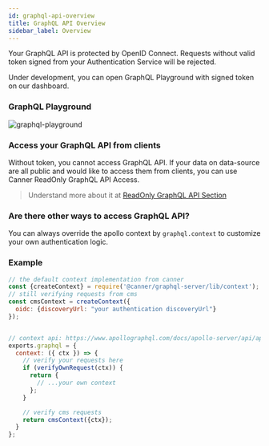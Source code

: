 ```yaml
---
id: graphql-api-overview
title: GraphQL API Overview
sidebar_label: Overview
---
```


Your GraphQL API is protected by OpenID Connect. Requests without valid token signed from your Authentication Service will be rejected.

Under development, you can open GraphQL Playground with signed token on our dashboard.

### GraphQL Playground

![graphql-playground](/docs/assets/graphql.gif)


### Access your GraphQL API from clients
Without token, you cannot access GraphQL API. If your data on data-source are all public and would like to access them from clients, you can use Canner ReadOnly GraphQL API Access.

> Understand more about it at [ReadOnly GraphQL API Section](./graphql-api-read-only-access)


### Are there other ways to access GraphQL API?
You can always override the apollo context by `graphql.context` to customize your own authentication logic.


### Example
```js
// the default context implementation from canner
const {createContext} = require('@canner/graphql-server/lib/context');
// still verifying requests from cms
const cmsContext = createContext({
  oidc: {discoveryUrl: "your authentication discoveryUrl"}
});


// context api: https://www.apollographql.com/docs/apollo-server/api/apollo-server.html#constructor-options-lt-ApolloServer-gt
exports.graphql = {
  context: ({ ctx }) => {
    // verify your requests here
    if (verifyOwnRequest(ctx)) {
      return {
        // ...your own context
      };
    }

    // verify cms requests
    return cmsContext({ctx});
  }
};
```
